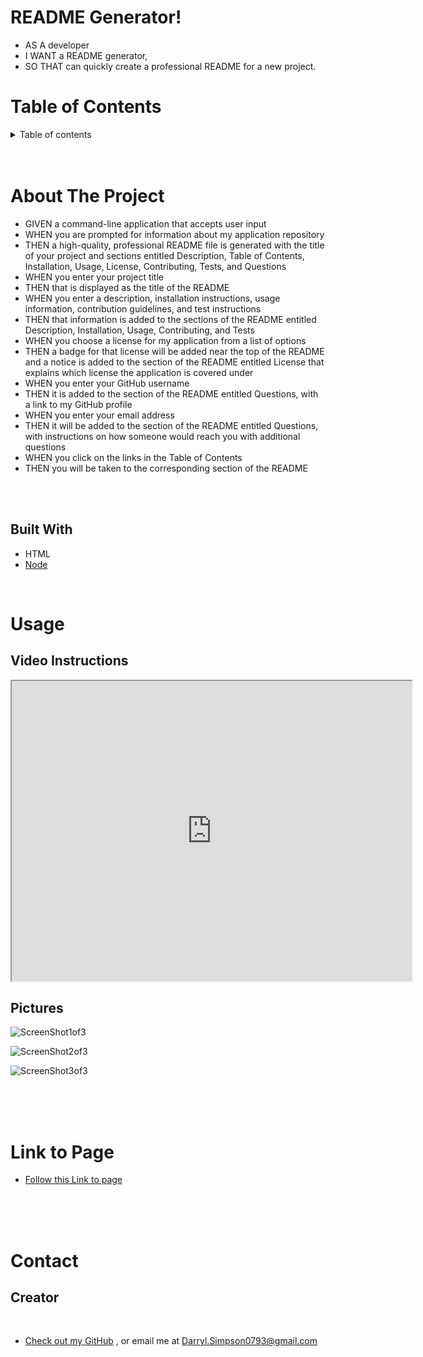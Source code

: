 # README Generator!

* AS A developer
* I WANT a README generator,
* SO THAT can quickly create a professional README for a new project.


# Table of Contents

<details>
<summary> Table of contents</summary>

 * [About the Project](#About-The-Project)
    * [Built With](#built-with)

* [Usage](#usage)
    * [Pictures](#pictures)

* [Link to Page](#link-to-page)

* [Contact](#contact)
    * [Creators](#creator)

</details>


</br>
</br>



# About The Project
* GIVEN a command-line application that accepts user input
* WHEN you are prompted for information about my application repository
* THEN a high-quality, professional README file is generated with the title of your project and sections entitled Description, Table of Contents, Installation, Usage, License, Contributing, Tests, and Questions
* WHEN you enter your project title
* THEN that is displayed as the title of the README
* WHEN you enter a description, installation instructions, usage information, contribution guidelines, and test instructions
* THEN that information is added to the sections of the README entitled Description, Installation, Usage, Contributing, and Tests
* WHEN you choose a license for my application from a list of options
* THEN a badge for that license will be added near the top of the README and a notice is added to the section of the README entitled License that explains which license the application is covered under
* WHEN you enter your GitHub username
* THEN it is added to the section of the README entitled Questions, with a link to my GitHub profile
* WHEN you enter your email address
* THEN it will be added to the section of the README entitled Questions, with instructions on how someone would reach you with additional questions
* WHEN you click on the links in the Table of Contents
* THEN you will be taken to the corresponding section of the README


</br>
</br>


## Built With
 * HTML
 * [Node](https://nodejs.org/en/)


</br>



# Usage

## Video Instructions

<iframe src="https://drive.google.com/file/d/1VFZ7yX3wN5hKhaB-f7oUckqoR4HG9Ftz/preview" width="640" height="480"></iframe>

## Pictures

![ScreenShot1of3]()

![ScreenShot2of3]()

![ScreenShot3of3]()

</br>
</br>
</br>

# Link to Page

* [Follow this Link to page](https://darrylsimpson.github.io/README-Generator/)

</br>
</br>
</br>

# Contact

## Creator
</br>

* [Check out my GitHub](https://github.com/DarrylSimpson) , or email me at [Darryl.Simpson0793@gmail.com](mailto:Darryl.Simpson0793@gmail.com)

